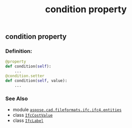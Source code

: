 ﻿---
title: condition property
second_title: Aspose.CAD for Python via .NET API References
description: 
type: docs
weight: 80
url: /python-net/aspose.cad.fileformats.ifc.ifc4.entities/ifccostvalue/condition/
is_root: false
---

## condition property

### Definition:
```python
@property
def condition(self):
    ...
@condition.setter
def condition(self, value):
    ...
```

### See Also
* module [`aspose.cad.fileformats.ifc.ifc4.entities`](../../)
* class [`IfcCostValue`](/cad/python-net/aspose.cad.fileformats.ifc.ifc4.entities/ifccostvalue)
* class [`IfcLabel`](/cad/python-net/aspose.cad.fileformats.ifc.ifc4.types/ifclabel)

